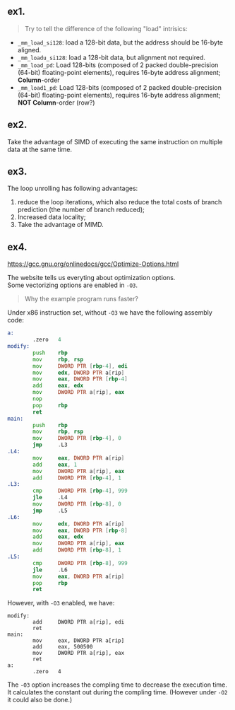 ## ex1.
> Try to tell the difference of the following "load" intrisics:

- `_mm_load_si128`: load a 128-bit data, but the address should be 16-byte aligned. 
- `_mm_loadu_si128`: load a 128-bit data, but alignment not required. 
- `_mm_load_pd`: Load 128-bits (composed of 2 packed double-precision (64-bit) floating-point elements), requires 16-byte address alignment; **Column**-order
- `_mm_load1_pd`: Load 128-bits (composed of 2 packed double-precision (64-bit) floating-point elements), requires 16-byte address alignment; **NOT Column**-order (row?)

## ex2.
Take the advantage of SIMD of executing the same instruction on multiple data at the same time.

## ex3.
The loop unrolling has following advantages:
1. reduce the loop iterations, which also reduce the total costs of branch prediction (the number of branch reduced);
2. Increased data locality;
3. Take the advantage of MIMD.

## ex4.
https://gcc.gnu.org/onlinedocs/gcc/Optimize-Options.html

The website tells us everyting about optimization options.  
Some vectorizing options are enabled in `-O3`.

> Why the example program runs faster?

Under x86 instruction set, without `-O3` we have the following assembly code:
```asm
a:
        .zero   4
modify:
        push    rbp
        mov     rbp, rsp
        mov     DWORD PTR [rbp-4], edi
        mov     edx, DWORD PTR a[rip]
        mov     eax, DWORD PTR [rbp-4]
        add     eax, edx
        mov     DWORD PTR a[rip], eax
        nop
        pop     rbp
        ret
main:
        push    rbp
        mov     rbp, rsp
        mov     DWORD PTR [rbp-4], 0
        jmp     .L3
.L4:
        mov     eax, DWORD PTR a[rip]
        add     eax, 1
        mov     DWORD PTR a[rip], eax
        add     DWORD PTR [rbp-4], 1
.L3:
        cmp     DWORD PTR [rbp-4], 999
        jle     .L4
        mov     DWORD PTR [rbp-8], 0
        jmp     .L5
.L6:
        mov     edx, DWORD PTR a[rip]
        mov     eax, DWORD PTR [rbp-8]
        add     eax, edx
        mov     DWORD PTR a[rip], eax
        add     DWORD PTR [rbp-8], 1
.L5:
        cmp     DWORD PTR [rbp-8], 999
        jle     .L6
        mov     eax, DWORD PTR a[rip]
        pop     rbp
        ret
```

However, with `-O3` enabled, we have:
```assembly
modify:
        add     DWORD PTR a[rip], edi
        ret
main:
        mov     eax, DWORD PTR a[rip]
        add     eax, 500500
        mov     DWORD PTR a[rip], eax
        ret
a:
        .zero   4
```

The `-O3` option increases the compling time to decrease the execution time. It calculates the constant out during the compling time. (However under `-O2` it could also be done.)